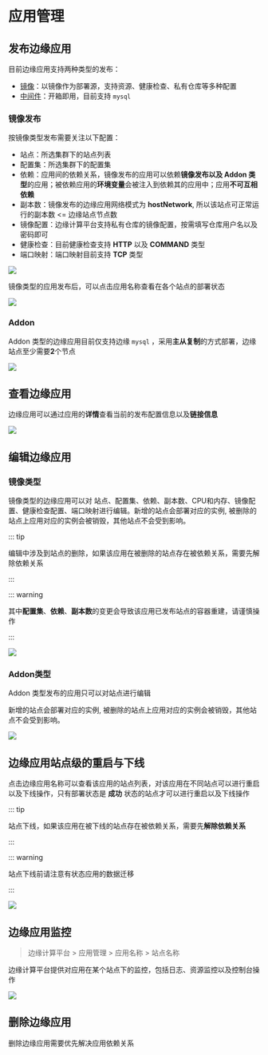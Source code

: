 # 应用管理

## 发布边缘应用

目前边缘应用支持两种类型的发布：

- [镜像](#镜像发布)：以镜像作为部署源，支持资源、健康检查、私有仓库等多种配置
- [中间件](#addon)：开箱即用，目前支持 `mysql` 

### 镜像发布

按镜像类型发布需要关注以下配置：

- 站点：所选集群下的站点列表
- 配置集：所选集群下的配置集
- 依赖：应用间的依赖关系，镜像发布的应用可以依赖**镜像发布以及 Addon 类型**的应用；被依赖应用的**环境变量**会被注入到依赖其的应用中；应用**不可互相依赖**
- 副本数：镜像发布的边缘应用网络模式为 **hostNetwork**, 所以该站点可正常运行的副本数 <= 边缘站点节点数
- 镜像配置：边缘计算平台支持私有仓库的镜像配置，按需填写仓库用户名以及密码即可
- 健康检查：目前健康检查支持 **HTTP** 以及 **COMMAND** 类型
- 端口映射：端口映射目前支持 **TCP** 类型

![](http://terminus-paas.oss-cn-hangzhou.aliyuncs.com/paas-doc/2021/04/06/4c1d65f6-ce57-413c-bd0c-fe6fe445be67.png)

镜像类型的应用发布后，可以点击应用名称查看在各个站点的部署状态

![](http://terminus-paas.oss-cn-hangzhou.aliyuncs.com/paas-doc/2021/04/06/7dbe2a91-27bd-445c-b916-b30bd06eb271.png)

### Addon

Addon 类型的边缘应用目前仅支持边缘 `mysql` ，采用**主从复制**的方式部署，边缘站点至少需要**2**个节点

![](http://terminus-paas.oss-cn-hangzhou.aliyuncs.com/paas-doc/2021/04/06/a2442837-3b56-455a-ae7f-4b3a38f302b9.png)

## 查看边缘应用

边缘应用可以通过应用的**详情**查看当前的发布配置信息以及**链接信息**

![](http://terminus-paas.oss-cn-hangzhou.aliyuncs.com/paas-doc/2021/04/06/2042cfd3-b7ab-4442-bd40-17e93dd648e9.png)



## 编辑边缘应用

### 镜像类型

镜像类型的边缘应用可以对 站点、配置集、依赖、副本数、CPU和内存、镜像配置、健康检查配置、端口映射进行编辑。新增的站点会部署对应的实例, 被删除的站点上应用对应的实例会被销毁，其他站点不会受到影响。

::: tip

编辑中涉及到站点的删除，如果该应用在被删除的站点存在被依赖关系，需要先解除依赖关系

:::

::: warning

其中**配置集**、**依赖**、**副本数**的变更会导致该应用已发布站点的容器重建，请谨慎操作

:::

![](http://terminus-paas.oss-cn-hangzhou.aliyuncs.com/paas-doc/2021/04/06/9ca3fb02-0901-40ce-bb9d-d65a2d1c16f1.png)

### Addon类型

Addon 类型发布的应用只可以对站点进行编辑

新增的站点会部署对应的实例, 被删除的站点上应用对应的实例会被销毁，其他站点不会受到影响。

![](http://terminus-paas.oss-cn-hangzhou.aliyuncs.com/paas-doc/2021/04/06/fb30bbf9-62c6-467d-8bf1-e2abab112a36.png)



## 边缘应用站点级的重启与下线

点击边缘应用名称可以查看该应用的站点列表，对该应用在不同站点可以进行重启以及下线操作，只有部署状态是 **成功** 状态的站点才可以进行重启以及下线操作

::: tip

站点下线，如果该应用在被下线的站点存在被依赖关系，需要先**解除依赖关系**

:::

::: warning

站点下线前请注意有状态应用的数据迁移

:::

![](http://terminus-paas.oss-cn-hangzhou.aliyuncs.com/paas-doc/2021/04/06/f1d81cdd-4c2a-4acb-826c-59536e237221.png)

## 边缘应用监控

> 边缘计算平台 > 应用管理 > 应用名称 > 站点名称

边缘计算平台提供对应用在某个站点下的监控，包括日志、资源监控以及控制台操作

![](http://terminus-paas.oss-cn-hangzhou.aliyuncs.com/paas-doc/2021/04/06/6bf08f93-6c06-45fc-8103-6abffed8fd6b.png)



## 删除边缘应用

删除边缘应用需要优先解决应用依赖关系
